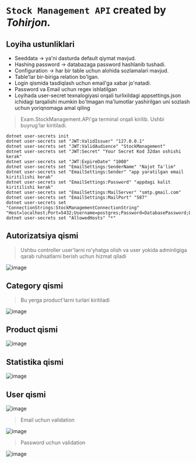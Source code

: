 # `Stock Management API` created by *Tohirjon.*

## Loyiha ustunliklari
* Seeddata -> ya'ni dasturda default qiymat mavjud.
* Hashing password -> databazaga password hashlanib tushadi.
* Configuration -> har bir table uchun alohida sozlamalari mavjud.
* Table'lar bir-biriga relation bo'lgan.
* Login qismida tasdiqlash uchun email'ga xabar jo'natadi.
* Password va Email uchun regex ishlatilgan
* Loyihada user-secret texnalogiyasi orqali turlixildagi appsettings.json ichidagi tarqalishi mumkin bo'lmagan ma'lumotlar yashirilgan uni sozlash uchun yoriqnomaga amal qiling
> Exam.StockManagement.APi'ga terminal orqali kirilib. Ushbi buyrug'lar kiritiladi.
```
dotnet user-secrets init
dotnet user-secrets set "JWT:ValidIssuer" "127.0.0.1"
dotnet user-secrets set "JWT:ValidAudience" "StockManagement"
dotnet user-secrets set "JWT:Secret" "Your Secret Kod 32dan oshishi kerak"
dotnet user-secrets set "JWT:ExpireDate" "1000"
dotnet user-secrets set "EmailSettings:SenderName" "Najot Ta'lim"
dotnet user-secrets set "EmailSettings:Sender" "app yaratilgan email kiritilishi kerak"
dotnet user-secrets set "EmailSettings:Password" "appdagi kalit kiritilishi kerak"
dotnet user-secrets set "EmailSettings:MailServer" "smtp.gmail.com"
dotnet user-secrets set "EmailSettings:MailPort" "587"
dotnet user-secrets set "ConnectionStrings:StockManagementConnectionString" "Host=localhost;Port=5432;Username=postgres;Password=DatabasePassword;Database=TesDBProduct;"
dotnet user-secrets set "AllowedHosts" "*"
```
## Autorizatsiya qismi
> Ushbu controller user'larni ro'yhatga olish va user yokida adminligiga qarab ruhsatlarni berish uchun hizmat qiladi

![image](https://github.com/Tohirjon-Odilov/Exam.StockManagement/assets/82634626/4e423b3d-1641-4b78-b110-4ff168b3cd56)

## Category qismi
> Bu yerga product'larni turlari kiritiladi

![image](https://github.com/Tohirjon-Odilov/Exam.StockManagement/assets/82634626/23518f3d-4ba4-4c01-aa0f-ac3ee11df3f6)

## Product qismi 

![image](https://github.com/Tohirjon-Odilov/Exam.StockManagement/assets/82634626/2cdfdd6b-7ed8-4b9f-8d5d-1e0c94e6d741)

## Statistika qismi

![image](https://github.com/Tohirjon-Odilov/Exam.StockManagement/assets/82634626/f432e135-3c4a-41db-8f1f-808cf5885ab9)

## User qismi

![image](https://github.com/Tohirjon-Odilov/Exam.StockManagement/assets/82634626/7f2aa9ad-01ce-411f-b83b-a1f96bf8cf81)

> Email uchun validation

![image](https://github.com/Tohirjon-Odilov/Exam.StockManagement/assets/82634626/9bfa8c29-f71f-4f5b-abb3-e9ae0029a819)

> Password uchun validation

![image](https://github.com/Tohirjon-Odilov/Exam.StockManagement/assets/82634626/5f7eedaa-231f-499f-b6cf-7b5c06fb48bc)


